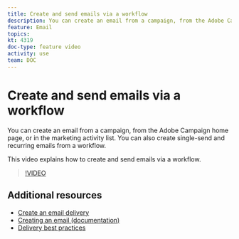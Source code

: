 ```yaml
---
title: Create and send emails via a workflow
description: You can create an email from a campaign, from the Adobe Campaign home page, or in the marketing activity list. You can also create single-send and recurring emails from a workflow. This video explains how to create an email delivery from the homepage. 
feature: Email
topics:
kt: 4319
doc-type: feature video
activity: use
team: DOC
---
```


# Create and send emails via a workflow

You can create an email from a campaign, from the Adobe Campaign home page, or in the marketing activity list. You can also create single-send and recurring emails from a workflow.

This video explains how to create and send emails via a workflow.

>[!VIDEO](https://video.tv.adobe.com/v/31465?quality=12)

## Additional resources

* [Create an email delivery](/help/tutorials/communication-channels/email/create-email-from-homepage.md)
* [Creating an email (documentation)](https://docs.adobe.com/content/help/en/campaign-standard/using/communication-channels/email-messages/creating-an-email.html)
* [Delivery best practices](https://docs.campaign.adobe.com/doc/standard/getting_started/en/ACS_DeliveryBestPractices.html)

